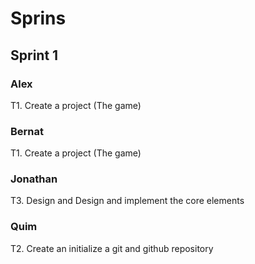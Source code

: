 # Sprins

## Sprint 1

### Alex

 T1. Create a project (The game)

### Bernat

 T1. Create a project (The game)

### Jonathan

T3. Design and  Design and implement the core elements


### Quim

 T2. Create an initialize a git and github repository

